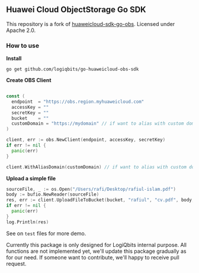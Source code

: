 ## Huawei Cloud ObjectStorage Go SDK

This repository is a fork of [huaweicloud-sdk-go-obs](https://github.com/huaweicloud/huaweicloud-sdk-go-obs). Licensed under Apache 2.0.

### How to use

**Install**

```
go get github.com/logiqbits/go-huaweicloud-obs-sdk
```

**Create OBS Client**

```go

const (
  endpoint  = "https://obs.region.myhuaweicloud.com"
  accessKey = ""
  secretKey = ""
  bucket    = ""
  customDomain = "https://mydomain" // if want to alias with custom domain
)

client, err := obs.NewClient(endpoint, accessKey, secretKey)
if err != nil {
  panic(err)
}

client.WithAliasDomain(customDomain) // if want to alias with custom domain

```

**Upload a simple file**

```go
sourceFile, _ := os.Open("/Users/rafi/Desktop/rafiul-islam.pdf")
body := bufio.NewReader(sourceFile)
res, err := client.UploadFileToBucket(bucket, "rafiul", "cv.pdf", body, nil)
if err != nil {
  panic(err)
}
log.Println(res)
```

See on `test` files for more demo.

Currently this package is only designed for LogiQbits internal purpose. All functions are not implemented yet, we'll update this package gradually as for our need. If someone want to contribute, we'll happy to receive pull request.

